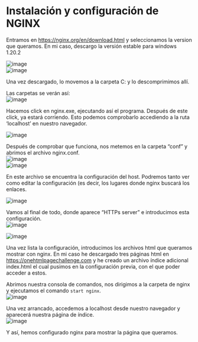 # Instalación y configuración de NGINX

Entramos en https://nginx.org/en/download.html y seleccionamos la version que queramos. En mi caso, descargo la versión estable para windows 1.20.2

![image](https://user-images.githubusercontent.com/91744454/166659359-c5788965-13ff-4d9c-9204-ebc7b8bcb847.png)  
![image](https://user-images.githubusercontent.com/91744454/166659464-db5e161a-e234-42f5-bd55-adf81d20977a.png)


Una vez descargado, lo movemos a la carpeta C: y lo descomprimimos allí.

Las carpetas se verán así:  
![image](https://user-images.githubusercontent.com/91744454/166659523-881e6285-6267-44f8-a783-fa2321b7ae21.png)




Hacemos click en nginx.exe, ejecutando así el programa. Después de este click, ya estará corriendo. Esto podemos comprobarlo accediendo a la ruta ‘localhost’ en nuestro navegador.  

![image](https://user-images.githubusercontent.com/91744454/166661738-41e69f45-5251-4efb-b62f-b45b3fa549cb.png)


Después de comprobar que funciona, nos metemos en la carpeta “conf” y abrimos el archivo nginx.conf.  
![image](https://user-images.githubusercontent.com/91744454/166661922-279fe500-02d8-41b6-83ee-2354b8c7730e.png)  
![image](https://user-images.githubusercontent.com/91744454/166661956-777b48f3-580b-4e93-8a2a-0942a4341e61.png)



En este archivo se encuentra la configuración del host.  Podremos tanto ver como editar la configuración (es decir, los lugares donde nginx buscará los enlaces.   

![image](https://user-images.githubusercontent.com/91744454/166661998-bfe9d68d-9342-4819-bb57-6265e29508a0.png)



Vamos al final de todo, donde aparece “HTTPs server” e introducimos esta configuración.   
![image](https://user-images.githubusercontent.com/91744454/166662052-7eb3e6eb-814c-4724-9d0c-ca29503cd7e3.png)

![image](https://user-images.githubusercontent.com/91744454/166662199-192c3de5-8b31-42c3-ae57-3b96f8ca43a1.png)



Una vez lista la configuración, introducimos los archivos html que queramos mostrar con nginx. En mi caso he descargado tres páginas html en https://onehtmlpagechallenge.com y he creado un archivo índice adicional index.html el cual pusimos en la configuración previa, con el que poder acceder a estos. 
  

Abrimos nuestra consola de comandos, nos dirigimos a la carpeta de nginx y ejecutamos el comando `start nginx`.  
![image](https://user-images.githubusercontent.com/91744454/166662261-81a5ca57-641d-4f94-bfce-0075e1b948b4.png)





Una vez arrancado, accedemos a localhost desde nuestro navegador y aparecerá nuestra página de índice.  
![image](https://user-images.githubusercontent.com/91744454/166662495-494c878b-4fcd-4e74-9869-088896815860.png)

Y así, hemos configurado nginx para mostrar la página que queramos.
